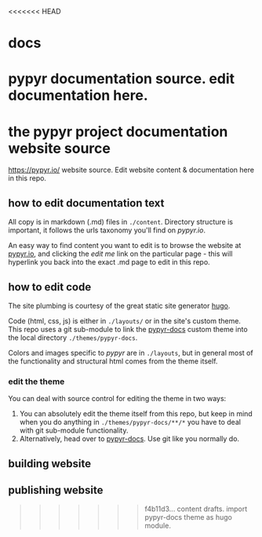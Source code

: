 <<<<<<< HEAD
# docs
pypyr documentation source. edit documentation here.
=======
# the pypyr project documentation website source
https://pypyr.io/ website source. Edit website content & documentation here in 
this repo.

## how to edit documentation text
All copy is in markdown (.md) files in `./content`. Directory structure is 
important, it follows the urls taxonomy you'll find on _pypyr.io_.

An easy way to find content you want to edit is to browse the website at
[pypyr.io](https://pypyr.io), and clicking the _edit me_ link on the particular
page - this will hyperlink you back into the exact .md page to edit in this 
repo.

## how to edit code
The site plumbing is courtesy of the great static site generator [hugo](https://gohugo.io). 

Code (html, css, js) is either in `./layouts/` or in the site's custom theme. 
This repo uses a git sub-module to link the [pypyr-docs](https://github.com/pypyr/pypyr-docs) 
custom theme into the local directory `./themes/pypyr-docs`. 

Colors and images specific to _pypyr_ are in `./layouts`, but in general most
of the functionality and structural html comes from the theme itself.

### edit the theme
You can deal with source control for editing the theme in two ways:
1. You can absolutely edit the theme itself from this repo, but keep in mind when 
you do anything in `./themes/pypyr-docs/**/*` you have to deal with git 
sub-module functionality.
2. Alternatively, head over to [pypyr-docs](https://github.com/pypyr/pypyr-docs).
Use git like you normally do.


## building website


## publishing website
>>>>>>> f4b11d3... content drafts. import pypyr-docs theme as hugo module.
